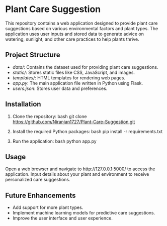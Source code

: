 # Plant Care Suggestion

This repository contains a web application designed to provide plant care suggestions based on various environmental factors and plant types. The application uses user inputs and stored data to generate advice on watering, sunlight, and other care practices to help plants thrive.

## Project Structure

- *data/*: Contains the dataset used for providing plant care suggestions.
- *static/*: Stores static files like CSS, JavaScript, and images.
- *templates/*: HTML templates for rendering web pages.
- *app.py*: The main application file written in Python using Flask.
- *users.json*: Stores user data and preferences.

## Installation

1. Clone the repository:
   bash
   git clone https://github.com/Niranjan1727/Plant-Care-Suggestion.git
   

2. Install the required Python packages:
   bash
   pip install -r requirements.txt
   

3. Run the application:
   bash
   python app.py
   

## Usage

Open a web browser and navigate to http://127.0.0.1:5000/ to access the application. Input details about your plant and environment to receive personalized care suggestions.

## Future Enhancements

- Add support for more plant types.
- Implement machine learning models for predictive care suggestions.
- Improve the user interface and user experience.

